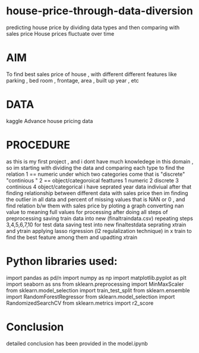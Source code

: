 # house-price-through-data-diversion
predicting house price by dividing data types and then comparing with sales price
House prices fluctuate over time
# AIM
To find best sales price of house , with different different features like parking , bed room , frontage, area , built up year , etc 
# DATA 
kaggle Advance house pricing data
# PROCEDURE
as this is my first project , and i dont have much knowledege in this domain , so im starting  with dividing the data and comparing each type to find the relation 
1 == numeric under which two categories come that is "discrete" "continious " 
2 == object/categoroical feattures
1 numeric 
2 discrete 
3 continious
4 object/categorical i have seprated year data indiviual after that finding relationship between different data with sales price then im finding the outlier in all data and percent of missing values that is NAN or 0 , and find relation b/w them with sales price by ploting a graph converting nan value to meaning full values for processing after doing all steps of preprocessing saving train data into new (finaltraindata.csv) repeating steps 3,4,5,6,7,10 for test data saving test into new finaltestdata seprating xtrain and ytrain applying lasso rigression (l2 regulalization technique) in x train to find the best feature among them and upadting xtrain
# Python libraries used:
import pandas as pd/n
import numpy as np
import matplotlib.pyplot as plt
import seaborn as sns
from sklearn.preprocessing import MinMaxScaler
from sklearn.model_selection import train_test_split
from sklearn.ensemble import RandomForestRegressor
from sklearn.model_selection import RandomizedSearchCV
from sklearn.metrics import r2_score
# Conclusion
 detailed conclusion has been provided in the model.ipynb 
